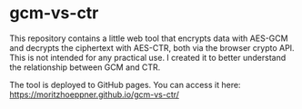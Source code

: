 # gcm-vs-ctr

This repository contains a little web tool that encrypts data with AES-GCM and decrypts the ciphertext with AES-CTR, both via the browser crypto API. This is not intended for any practical use. I created it to better understand the relationship between GCM and CTR.

The tool is deployed to GitHub pages. You can access it here: https://moritzhoeppner.github.io/gcm-vs-ctr/
